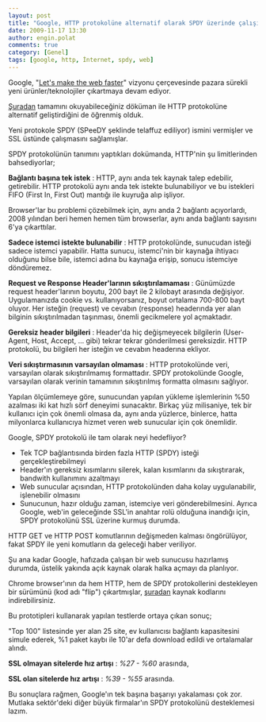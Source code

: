 ```yaml
---
layout: post
title: "Google, HTTP protokolüne alternatif olarak SPDY üzerinde çalışıyor"
date: 2009-11-17 13:30
author: engin.polat
comments: true
category: [Genel]
tags: [google, http, İnternet, spdy, web]
---
```

Google, "<a title="Google: Let's make the web faster" href="http://code.google.com/speed/" target="_blank">Let's make the web faster</a>" vizyonu çerçevesinde pazara sürekli yeni ürünler/teknolojiler çıkartmaya devam ediyor.

<a title="Google: SPDY Whitepaper" href="http://dev.chromium.org/spdy/spdy-whitepaper" target="_blank">Şuradan</a> tamamını okuyabileceğiniz döküman ile HTTP protokolüne alternatif geliştirdiğini de öğrenmiş olduk.

Yeni protokole SPDY (SPeeDY şeklinde telaffuz ediliyor) ismini vermişler ve SSL üstünde çalışmasını sağlamışlar.

SPDY protokolünün tanımını yaptıkları dokümanda, HTTP'nin şu limitlerinden bahsediyorlar;

**Bağlantı başına tek istek** : HTTP, aynı anda tek kaynak talep edebilir, getirebilir. HTTP protokolü aynı anda tek istekte bulunabiliyor ve bu istekleri FIFO (First In, First Out) mantığı ile kuyruğa alıp işliyor.

Browser'lar bu problemi çözebilmek için, aynı anda 2 bağlantı açıyorlardı, 2008 yılından beri hemen hemen tüm browserlar, aynı anda bağlantı sayısını 6'ya çıkarttılar.

**Sadece istemci istekte bulunabilir** : HTTP protokolünde, sunucudan isteği sadece istemci yapabilir. Hatta sunucu, istemci'nin bir kaynağa ihtiyacı olduğunu bilse bile, istemci adına bu kaynağa erişip, sonucu istemciye döndüremez.

**Request ve Response Header'larının sıkıştırılamaması** : Günümüzde request header'larının boyutu, 200 bayt ile 2 kilobayt arasında değişiyor. Uygulamanızda cookie vs. kullanıyorsanız, boyut ortalama 700-800 bayt oluyor. Her isteğin (request) ve cevabın (response) headerında yer alan bilginin sıkıştırılmadan taşınması, önemli gecikmelere yol açmaktadır.

**Gereksiz header bilgileri** : Header'da hiç değişmeyecek bilgilerin (User-Agent, Host, Accept, ... gibi) tekrar tekrar gönderilmesi gereksizdir. HTTP protokolü, bu bilgileri her isteğin ve cevabın headerına ekliyor.

**Veri sıkıştırmasının varsayılan olmaması** : HTTP protokolünde veri, varsayılan olarak sıkıştırılmamış formattadır. SPDY protokolünde Google, varsayılan olarak verinin tamamının sıkıştırılmış formatta olmasını sağlıyor.<!--more-->

Yapılan ölçümlemeye göre, sunucundan yapılan yükleme işlemlerinin %50 azalması iki kat hızlı sörf deneyimi sunacaktır. Birkaç yüz milisaniye, tek bir kullanıcı için çok önemli olmasa da, aynı anda yüzlerce, binlerce, hatta milyonlarca kullanıcıya hizmet veren web sunucular için çok önemlidir.

Google, SPDY protokolü ile tam olarak neyi hedefliyor?


*   Tek TCP bağlantısında birden fazla HTTP (SPDY) isteği gerçekleştirebilmeyi
*   Header'ın gereksiz kısımlarını silerek, kalan kısımlarını da sıkıştırarak, bandwith kullanımını azaltmayı
*   Web sunucular açısından, HTTP protokolünden daha kolay uygulanabilir, işlenebilir olmasını
*   Sunucunun, hazır olduğu zaman, istemciye veri gönderebilmesini.
Ayrıca Google, web'in geleceğinde SSL'in anahtar rolü olduğuna inandığı için, SPDY protokolünü SSL üzerine kurmuş durumda.

HTTP GET ve HTTP POST komutlarının değişmeden kalması öngörülüyor, fakat SPDY ile yeni komutların da geleceği haber veriliyor.

Şu ana kadar Google, hafızada çalışan bir web sunucusu hazırlamış durumda, üstelik yakında açık kaynak olarak halka açmayı da planlıyor.

Chrome browser'ının da hem HTTP, hem de SPDY protokollerini destekleyen bir sürümünü (kod adı "flip") çıkartmışlar, <a title="Google Chrome: Flip Kaynak kodu" href="http://src.chromium.org/viewvc/chrome/trunk/src/net/flip/" target="_blank">şuradan</a> kaynak kodlarını indirebilirsiniz.

Bu prototipleri kullanarak yapılan testlerde ortaya çıkan sonuç;

"Top 100" listesinde yer alan 25 site, ev kullanıcısı bağlantı kapasitesini simule ederek, %1 paket kaybı ile 10'ar defa download edildi ve ortalamalar alındı.

**SSL olmayan sitelerde hız artışı** : *%27 - %60* arasında,

**SSL olan sitelerde hız artışı** : *%39 - %55* arasında.

Bu sonuçlara rağmen, Google'ın tek başına başarıyı yakalaması çok zor. Mutlaka sektör'deki diğer büyük firmalar'ın SPDY protokolünü desteklemesi lazım.

